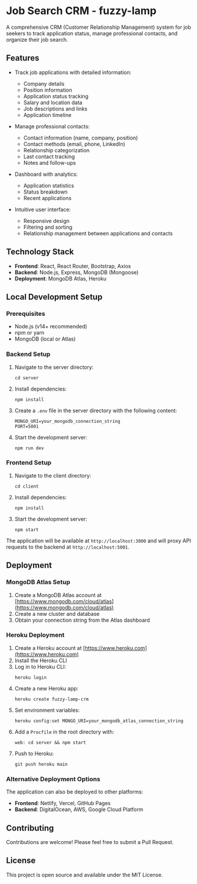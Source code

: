 # Job Search CRM - fuzzy-lamp

A comprehensive CRM (Customer Relationship Management) system for job seekers to track application status, manage professional contacts, and organize their job search.

## Features

* Track job applications with detailed information:
  * Company details
  * Position information
  * Application status tracking
  * Salary and location data
  * Job descriptions and links
  * Application timeline

* Manage professional contacts:
  * Contact information (name, company, position)
  * Contact methods (email, phone, LinkedIn)
  * Relationship categorization
  * Last contact tracking
  * Notes and follow-ups

* Dashboard with analytics:
  * Application statistics 
  * Status breakdown
  * Recent applications

* Intuitive user interface:
  * Responsive design
  * Filtering and sorting
  * Relationship management between applications and contacts

## Technology Stack

* **Frontend**: React, React Router, Bootstrap, Axios
* **Backend**: Node.js, Express, MongoDB (Mongoose)
* **Deployment**: MongoDB Atlas, Heroku

## Local Development Setup

### Prerequisites

* Node.js (v14+ recommended)
* npm or yarn
* MongoDB (local or Atlas)

### Backend Setup

1. Navigate to the server directory:
   ```
   cd server
   ```

2. Install dependencies:
   ```
   npm install
   ```

3. Create a `.env` file in the server directory with the following content:
   ```
   MONGO_URI=your_mongodb_connection_string
   PORT=5001
   ```

4. Start the development server:
   ```
   npm run dev
   ```

### Frontend Setup

1. Navigate to the client directory:
   ```
   cd client
   ```

2. Install dependencies:
   ```
   npm install
   ```

3. Start the development server:
   ```
   npm start
   ```

The application will be available at `http://localhost:3000` and will proxy API requests to the backend at `http://localhost:5001`.

## Deployment

### MongoDB Atlas Setup

1. Create a MongoDB Atlas account at [https://www.mongodb.com/cloud/atlas](https://www.mongodb.com/cloud/atlas)
2. Create a new cluster and database
3. Obtain your connection string from the Atlas dashboard

### Heroku Deployment

1. Create a Heroku account at [https://www.heroku.com](https://www.heroku.com)
2. Install the Heroku CLI
3. Log in to Heroku CLI:
   ```
   heroku login
   ```
4. Create a new Heroku app:
   ```
   heroku create fuzzy-lamp-crm
   ```
5. Set environment variables:
   ```
   heroku config:set MONGO_URI=your_mongodb_atlas_connection_string
   ```
6. Add a `Procfile` in the root directory with:
   ```
   web: cd server && npm start
   ```
7. Push to Heroku:
   ```
   git push heroku main
   ```

### Alternative Deployment Options

The application can also be deployed to other platforms:

* **Frontend**: Netlify, Vercel, GitHub Pages
* **Backend**: DigitalOcean, AWS, Google Cloud Platform

## Contributing

Contributions are welcome! Please feel free to submit a Pull Request.

## License

This project is open source and available under the MIT License. 